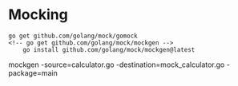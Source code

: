# Mocking


    go get github.com/golang/mock/gomock
    <!-- go get github.com/golang/mock/mockgen -->
        go install github.com/golang/mock/mockgen@latest


mockgen -source=calculator.go -destination=mock_calculator.go -package=main
